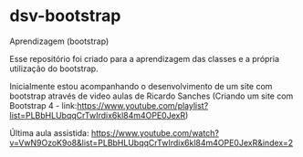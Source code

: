# dsv-bootstrap
Aprendizagem (bootstrap)

Esse repositório foi criado para a aprendizagem das classes e a própria utilização do bootstrap.

Inicialmente estou acompanhando o desenvolvimento de um site com bootstrap através de video aulas 
de Ricardo Sanches (Criando um site com Bootstrap 4 - link:https://www.youtube.com/playlist?list=PLBbHLUbqqCrTwIrdix6kl84m4OPE0JexR)

Última aula assistida:
    https://www.youtube.com/watch?v=VwN9OzoK9o8&list=PLBbHLUbqqCrTwIrdix6kl84m4OPE0JexR&index=2